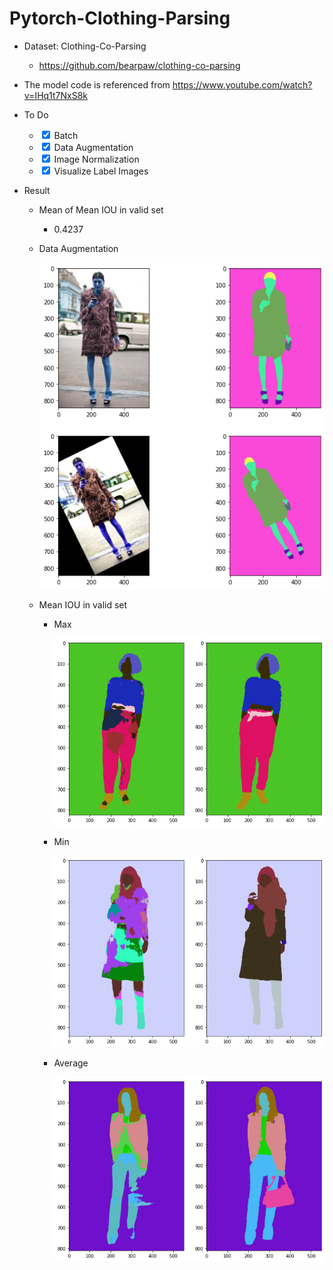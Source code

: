 # Pytorch-Clothing-Parsing

- Dataset: Clothing-Co-Parsing 
    - https://github.com/bearpaw/clothing-co-parsing
- The model code is referenced from https://www.youtube.com/watch?v=IHq1t7NxS8k
- To Do
    - <input type="checkbox" checked> Batch
    - <input type="checkbox" checked> Data Augmentation
    - <input type="checkbox" checked> Image Normalization
    - <input type="checkbox" checked> Visualize Label Images

- Result
    - Mean of Mean IOU in valid set
        - 0.4237

    - Data Augmentation
    
        ![](./static/data_augmentation.png)
    
    - Mean IOU in valid set
        - Max
        
            ![](./static/max_miou.png)
        - Min
        
            ![](./static/min_miou.png)
        - Average
        
            ![](./static/average_miou.png)

